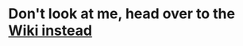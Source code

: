 Don't look at me, head over to the [Wiki instead](https://github.com/Vinnovera/Code-of-Conduct/wiki)
====================================================================================================
